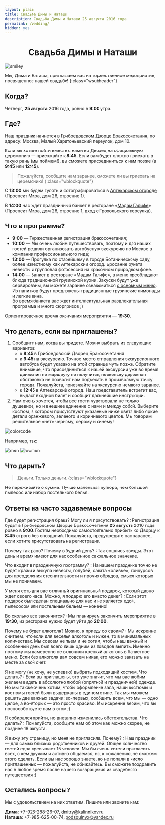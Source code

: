 ```yaml
---
layout: plain
title: Свадьба Димы и Наташи
description: Свадьба Димы и Наташи 25 августа 2016 года
permalink: /wedding/
hidden: yes
---
```



<center><h1 class="wheader wfont">Свадьба Димы и Наташи</h1></center>

![smiley](https://cdn-images-1.medium.com/max/2000/1*mMnEiVVEa7GwPx-BlSYWZw.jpeg)

Мы, Дима и Наташа, приглашаем вас на торжественное мероприятие, посвященное нашей свадьбе!
{:class="wsubheader"}

<h2>Когда?</h2>

Четверг, **25 августа** 2016 года, ровно в **9:00** утра.

<h2>Где?</h2>

Наш праздник начнется в [Грибоедовском Дворце Бракосочетания](http://zags.mos.ru/zags_moskvy/dvortsy/dvorets_brakosochetaniya_1/#fl1), по адресу: Москва, Малый&nbsp;Харитоньевский переулок, дом 10.


Если вы хотите пойти вместе с нами во Дворец на официальную церемонию — приезжайте к **8:45**. Если вам будет сложно приехать в такую рань (мы поймем!), вы сможете присоединиться к нам позже (в **9:45** или **12:45**).

> Пожалуйста, сообщите нам заранее, сможете ли вы приехать на церемонию!
{:class="wblockquote"}

C **13:00** мы будем гулять и фотографироваться в [Аптекарском огороде](http://www.hortus.ru/) (Проспект Мира, дом 26, строение 1).

В **14:00** нас ждет праздничный банкет в ресторане «[Мадам Галифе](http://madamgalife.ru/kontaktyi/)» (Проспект Мира, дом 26, строение 1, вход с Грохольского переулка).


<h2>Что в программе?</h2>

  - **9:00** — Торжественная регистрация бракосочетания;
  - **10:00** — Мы очень любим путешествовать, поэтому и для наших гостей решили организовать автобусную экскурсию по Москве в компании профессионального гида;
  - **13:00** — Прогулка по старейшему в городе Ботаническому саду, более известному как Аптекарский огород. Бросание букета невесты и групповая фотосессия на красочном природном фоне.
  - **14:00** — Банкет в ресторане «Мадам Галифе», в меню преобладают блюда традиционной грузинской кухни. Закуски будут уже сервированы, вы можете заранее ознакомиться [с основным меню](http://madamgalife.ru/menyu/kuhnya/). Из напитков будут предложены традиционные грузинские лимонады и легкие вина.<br/>Во время банкета вас ждет интеллектуальная развлекательная программа и много сюрпризов ;)

Ориентировочное время окончания мероприятия — **19:30**.

<h2>Что делать, если вы приглашены?</h2>

  1. Сообщите нам, когда вы придете. Можно выбрать из следующих вариантов:
		- к **8:45** в Грибоедовский Дворец Бракосочетания
		- к **9:45** на экскурсию. Точное место отправления экскурсионного автобуса будет указано на этой странице чуть позже. Обратите внимание, что присоединиться к нашей экскурсии уже во время движения по маршруту не получится, поскольку дорожная обстановка не позволит нам подъехать в произвольную точку города. Пожалуйста, приезжайте на экскурсию немного заранее.
		- к **12:45** в Аптекарский огород. Наш представитель встретит вас, выдаст входной билет и сообщит дальнейшие инструкции.
  2. Нам очень хочется, чтобы все гости чувствовали не только душевное, но и внешнее единение с нами и между собой. Выберите костюм, в котором присутствуют указанные ниже цвета либо яркие детали оранжевого, зеленого и коричневого цветов. Мы говорим решительное «нет» черному, серому и синему!

  ![colorcode](https://cdn-images-1.medium.com/max/1600/1*6kEoecQ_rLmMoCrbRFhIig.png)

  Например, так:

  ![men](https://cdn-images-1.medium.com/max/1600/1*eOvL1WRHLGU6HEaFBGUZqg.png)
  ![women](https://cdn-images-1.medium.com/max/1600/1*R-Hrh816VbYurxNbkMzaVQ.png)

<h2>Что дарить?</h2>

> Деньги. Только деньги.
{:class="wblockquote"}

Не переживайте о сумме. Лучше маленькая купюра, чем большой пылесос или набор постельного белья.

<h2>Ответы на часто задаваемые вопросы</h2>

Где будет регистрация брака? Могу ли я присутствовать?
: Регистрация будет в Грибоедовском Дворце Бракосочетания **25 августа** 2016 года ровно в&nbsp;**9:00**. Гостям необходимо самостоятельно прибыть ко Дворцу к **8:45** строго без опозданий. Пожалуйста, предупредите нас заранее, если хотите присутствовать на регистрации.

Почему так рано? Почему в будний день?
: Так сошлись звезды. Этот день и время имеют для нас особенное сакральное значение.

Что входит в праздничную программу?
: На нашем празднике точно не будет кражи и выкупа невесты, голубей, салата «оливье», конкурсов для преодоления стеснительности и прочих обрядов, смысл которых мы не понимаем.

У меня есть для вас отличный оригинальный подарок, который давно ждет своего часа. Можно, я подарю его вместо денег?
: Если этот подарок был сделан специально для нас и не является едой, пылесосом или постельным бельем — конечно!

Во сколько все закончится?
: Мы планируем закончить мероприятие в **19:30**, из ресторана нужно будет уйти до **20:00**. 

Почему не будет алкоголя? Можно, я приеду со своим?
: Мы искренне считаем, что если для веселья алкоголь и нужен, то в минимальных количествах. Мы совсем не пьем и не хотим, чтобы наш важный и особенный день был всего лишь одним из поводов выпить. Именно поэтому мы намеренно не включили крепкий алкоголь в банкетное меню. Если без алкоголя вам совсем никак, его можно заказать на месте  за свой счет.

Я не могу (не хочу, не успеваю) выбрать подходящий костюм. Что делать?
: Если вы приглашены, это уже значит, что мы вас любим желаем видеть в абсолютно любой (опрятной и праздничной) одежде. Но мы также очень хотим, чтобы оформление зала, наши костюмы и костюмы гостей были выдержаны в едином стиле. Так мы сможем решить две важных задачи: во-первых, сообщить всем, что мы — одно целое, а во-вторых — это просто красиво. Мы искренне верим, что вы поспособствуете нам в этом ;)

Я собирался прийти, но внезапно изменились обстоятельства. Что делать?
: Пожалуйста, сообщите нам об этом как можно скорее, не позднее 18 августа.

Я вижу эту страницу, но меня не пригласили. Почему?
: Наш праздник — для самых близких родственников и друзей. Общее количество гостей едва превышает 15 человек. Мы бы очень хотели пригласить всех, с кем дружим и активно общаемся, но, к сожалению, не сможем этого сделать. Если вы нас хорошо знаете, но не попали в число приглашенных — пожалуйста, не обижайтесь. Вы сможете поздравить нас в любое время после нашего возвращения из свадебного путешествия :)

<h2>Остались вопросы?</h2>

Мы с удовольствием на них ответим. Пишите или звоните нам:

**Дима**: +7-926-288-26-07, [dmitry@kalinnikov.ru](dmitry@kalinnikov.ru)<br/>
**Наташа**: +7-985-625-00-74, [podsoulnyx@yandex.ru](podsoulnyx@yandex.ru)